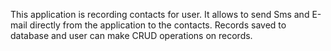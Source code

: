 This application is recording contacts for user. It allows to send Sms and E-mail directly from the application to the contacts. Records saved to database and user can make CRUD operations
on records.
